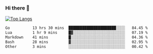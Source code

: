 ### Hi there 👋

<!--
**3Xpl0it3r/3Xpl0it3r** is a ✨ _special_ ✨ repository because its `README.md` (this file) appears on your GitHub profile.

Here are some ideas to get you started:

- 🔭 I’m currently working on ...
- 🌱 I’m currently learning ...
- 👯 I’m looking to collaborate on ...
- 🤔 I’m looking for help with ...
- 💬 Ask me about ...
- 📫 How to reach me: ...
- 😄 Pronouns: ...
- ⚡ Fun fact: ...
-->


[![Top Langs](https://github-readme-stats.vercel.app/api/top-langs/?username=3Xpl0it3r&layout=compact)](https://github.com/3Xpl0it3r/3Xpl0it3r)

<!--START_SECTION:waka-->

```txt
Go          13 hrs 30 mins  █████████████████████░░░░   84.45 %
Lua         1 hr 9 mins     █▓░░░░░░░░░░░░░░░░░░░░░░░   07.19 %
Markdown    41 mins         █░░░░░░░░░░░░░░░░░░░░░░░░   04.36 %
Bash        28 mins         ▓░░░░░░░░░░░░░░░░░░░░░░░░   02.95 %
Other       3 mins          ░░░░░░░░░░░░░░░░░░░░░░░░░   00.42 %
```

<!--END_SECTION:waka-->
